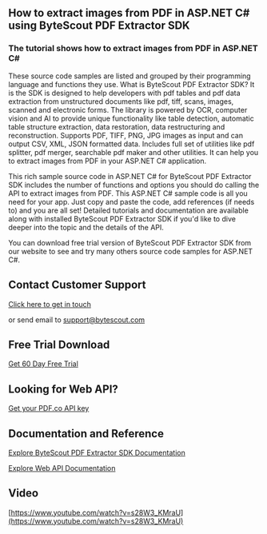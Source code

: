 ## How to extract images from PDF in ASP.NET C# using ByteScout PDF Extractor SDK

### The tutorial shows how to extract images from PDF in ASP.NET C#

These source code samples are listed and grouped by their programming language and functions they use. What is ByteScout PDF Extractor SDK? It is the SDK is designed to help developers with pdf tables and pdf data extraction from unstructured documents like pdf, tiff, scans, images, scanned and electronic forms. The library is powered by OCR, computer vision and AI to provide unique functionality like table detection, automatic table structure extraction, data restoration, data restructuring and reconstruction. Supports PDF, TIFF, PNG, JPG images as input and can output CSV, XML, JSON formatted data. Includes full set of utilities like pdf splitter, pdf merger, searchable pdf maker and other utilities. It can help you to extract images from PDF in your ASP.NET C# application.

This rich sample source code in ASP.NET C# for ByteScout PDF Extractor SDK includes the number of functions and options you should do calling the API to extract images from PDF. This ASP.NET C# sample code is all you need for your app. Just copy and paste the code, add references (if needs to) and you are all set! Detailed tutorials and documentation are available along with installed ByteScout PDF Extractor SDK if you'd like to dive deeper into the topic and the details of the API.

You can download free trial version of ByteScout PDF Extractor SDK from our website to see and try many others source code samples for ASP.NET C#.

## Contact Customer Support

[Click here to get in touch](https://bytescout.zendesk.com/hc/en-us/requests/new?subject=ByteScout%20PDF%20Extractor%20SDK%20Question)

or send email to [support@bytescout.com](mailto:support@bytescout.com?subject=ByteScout%20PDF%20Extractor%20SDK%20Question) 

## Free Trial Download

[Get 60 Day Free Trial](https://bytescout.com/download/web-installer?utm_source=github-readme)

## Looking for Web API? 

[Get your PDF.co API key](https://pdf.co/documentation/api?utm_source=github-readme)

## Documentation and Reference

[Explore ByteScout PDF Extractor SDK Documentation](https://bytescout.com/documentation/index.html?utm_source=github-readme)

[Explore Web API Documentation](https://pdf.co/documentation/api?utm_source=github-readme)

## Video

[https://www.youtube.com/watch?v=s28W3_KMraU](https://www.youtube.com/watch?v=s28W3_KMraU)